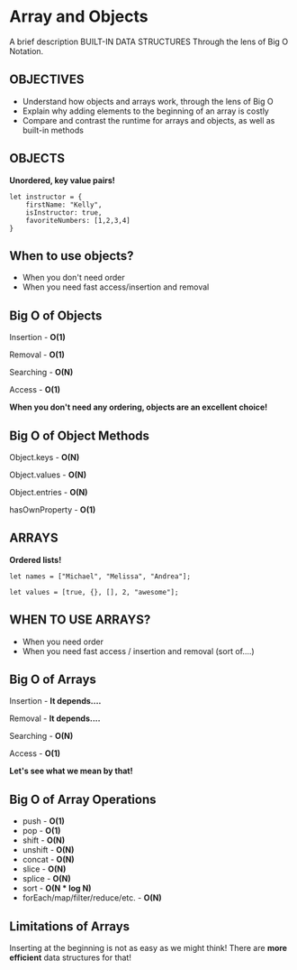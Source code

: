# Array and Objects

A brief description BUILT-IN DATA STRUCTURES Through the lens of Big O Notation.

## OBJECTIVES

- Understand how objects and arrays work, through the lens of Big O
- Explain why adding elements to the beginning of an array is costly
- Compare and contrast the runtime for arrays and objects, as well as built-in methods
## OBJECTS
**Unordered, key value pairs!**

```
let instructor = {
    firstName: "Kelly",
    isInstructor: true,
    favoriteNumbers: [1,2,3,4]
}
```
## When to use objects?

- When you don't need order
- When you need fast access/insertion and removal
## Big O of Objects

Insertion -   **O(1)**

Removal -   **O(1)**

Searching -   **O(N)**

Access -   **O(1)**

**When you don't need any ordering, objects are an excellent choice!**
## Big O of Object Methods

Object.keys -   **O(N)**

Object.values -   **O(N)**

Object.entries -   **O(N)**

hasOwnProperty -   **O(1)**
## ARRAYS

**Ordered lists!**

```
let names = ["Michael", "Melissa", "Andrea"];

let values = [true, {}, [], 2, "awesome"];
```
## WHEN TO USE ARRAYS?

- When you need order
- When you need fast access / insertion and removal (sort of....)

## Big O of Arrays

Insertion -   **It depends....**

Removal -   **It depends....**

Searching -   **O(N)**

Access -   **O(1)**

**Let's see what we mean by that!**
## Big O of Array Operations

- push -   **O(1)**
- pop -   **O(1)**
- shift -   **O(N)**        
- unshift -   **O(N)**
- concat -   **O(N)**
- slice -   **O(N)**
- splice -   **O(N)**
- sort -   **O(N * log N)**
- forEach/map/filter/reduce/etc. -   **O(N)**
## Limitations of Arrays

Inserting at the beginning is not as easy as we might think! There are **more efficient** data structures for that!

